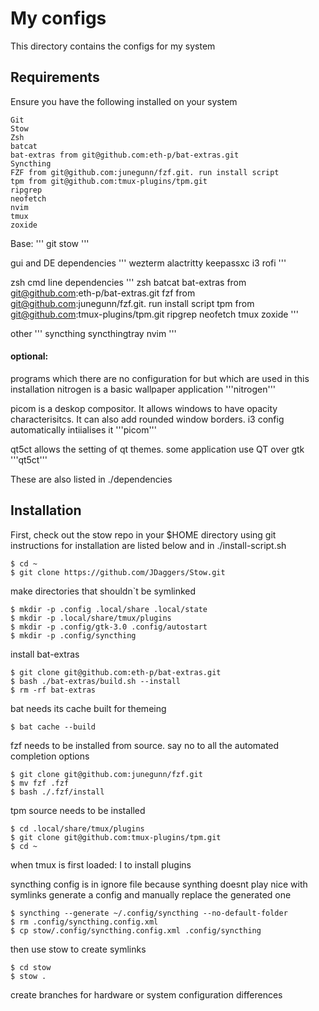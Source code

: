 # My configs

This directory contains the configs for my system

## Requirements

Ensure you have the following installed on your system

```
Git
Stow
Zsh
batcat 
bat-extras from git@github.com:eth-p/bat-extras.git
Syncthing
FZF from git@github.com:junegunn/fzf.git. run install script
tpm from git@github.com:tmux-plugins/tpm.git
ripgrep
neofetch
nvim
tmux
zoxide
```
Base:
'''
git
stow
'''

gui and DE dependencies
'''
wezterm
alactritty
keepassxc
i3
rofi
'''

zsh cmd line dependencies
'''
zsh
batcat 
bat-extras from git@github.com:eth-p/bat-extras.git
fzf from git@github.com:junegunn/fzf.git. run install script
tpm from git@github.com:tmux-plugins/tpm.git
ripgrep
neofetch
tmux
zoxide
'''

other
'''
syncthing
syncthingtray
nvim
'''

#### optional: 
programs which there are no configuration for but which are used in this installation
nitrogen is a basic wallpaper application
'''nitrogen'''

picom is a deskop compositor. It allows windows to have opacity characterisitcs. 
It can also add rounded window borders.
i3 config automatically intiialises it
'''picom'''

qt5ct allows the setting of qt themes. some application use QT over gtk
'''qt5ct'''

These are also listed in ./dependencies

## Installation

First, check out the stow repo in your $HOME directory using git
instructions for installation are listed below and in ./install-script.sh

```
$ cd ~
$ git clone https://github.com/JDaggers/Stow.git
```

make directories that shouldn`t be symlinked
```
$ mkdir -p .config .local/share .local/state
$ mkdir -p .local/share/tmux/plugins
$ mkdir -p .config/gtk-3.0 .config/autostart
$ mkdir -p .config/syncthing
```

install bat-extras
```
$ git clone git@github.com:eth-p/bat-extras.git
$ bash ./bat-extras/build.sh --install
$ rm -rf bat-extras
```

bat needs its cache built for themeing
```
$ bat cache --build
```

fzf needs to be installed from source. say no to all the automated completion options
```
$ git clone git@github.com:junegunn/fzf.git
$ mv fzf .fzf
$ bash ./.fzf/install
```

tpm source needs to be installed
```
$ cd .local/share/tmux/plugins
$ git clone git@github.com:tmux-plugins/tpm.git
$ cd ~
```
when tmux is first loaded: <leader>I to install plugins

syncthing config is in ignore file because synthing doesnt play nice with symlinks
generate a config and manually replace the generated one
```
$ syncthing --generate ~/.config/syncthing --no-default-folder
$ rm .config/syncthing.config.xml
$ cp stow/.config/syncthing.config.xml .config/syncthing
```

then use stow to create symlinks
```
$ cd stow
$ stow .
```

create branches for hardware or system configuration differences
